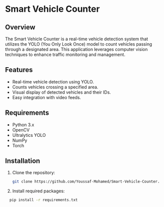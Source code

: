 # Smart Vehicle Counter

## Overview
The Smart Vehicle Counter is a real-time vehicle detection system that utilizes the YOLO (You Only Look Once) model to count vehicles passing through a designated area. This application leverages computer vision techniques to enhance traffic monitoring and management.

## Features
- Real-time vehicle detection using YOLO.
- Counts vehicles crossing a specified area.
- Visual display of detected vehicles and their IDs.
- Easy integration with video feeds.

## Requirements
- Python 3.x
- OpenCV
- Ultralytics YOLO
- NumPy
- Torch

## Installation
1. Clone the repository:
   ```bash
   git clone https://github.com/Youssaf-Mohamed/Smart-Vehicle-Counter.git
2. Install required packages:
 ```bash
   pip install -r requirements.txt
